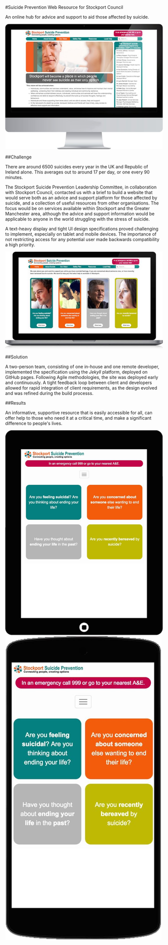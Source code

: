 #Suicide Prevention Web Resource for Stockport Council

An online hub for advice and support to aid those affected by suicide.

<p class="center"><img src="/assets/stockport-desktop.jpg" class="cm-image"></p>

##Challenge

There are around 6500 suicides every year in the UK and Republic of Ireland alone. This averages out to around 17 per day, or one every 90 minutes.

The Stockport Suicide Prevention Leadership Committee, in collaboration with Stockport Council, contacted us with a brief to build a website that would serve both as an advice and support platform for those affected by suicide, and a collection of useful resources from other organisations. The focus would be on services available within Stockport and the Greater Manchester area, although the advice and support information would be applicable to anyone in the world struggling with the stress of suicide.

A text-heavy display and tight UI design specifications proved challenging to implement, especially on tablet and mobile devices. The importance of not restricting access for any potential user made backwards compatibility a high priority.

<p class="center"><img src="/assets/stockport-laptop.jpg" class="cm-image"></p>

##Solution

A two-person team, consisting of one in-house and one remote developer, implemented the specification using the _Jekyll_ platform, deployed on GitHub pages. Following Agile methodologies, the site was deployed early and continuously. A tight feedback loop between client and developers allowed for rapid integration of client requirements, as the design evolved and was refined during the build processs.

##Results

An informative, supportive resource that is easily accessible for all, can offer help to those who need it at a critical time, and make a significant difference to people's lives.


<p class="center">
	<img class="stockport-tablet" src="/assets/stockport-tablet.jpg">
	<img class="stockport-mobile" src="/assets/stockport-mobile.jpg">
</p>